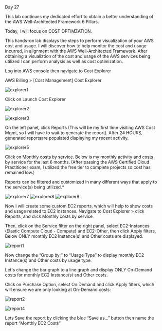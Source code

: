 Day 27

This lab continues my dedicated effort to obtain a better understanding of the AWS Well-Architected Framework 6 Pillars.

Today, I will focus on COST OPTIMZATION.

This hands-on lab displays the steps to perform visualization of your AWS cost and usage. I will discover how to help monitor the cost and usage incurred, in alignment with the AWS Well-Architected Framework. After obtaining a visualiztion of the cost and usage of the AWS services being utilized I can perform analysis as well as cost optimization.


Log into AWS console then navigate to Cost Explorer

AWS Billing > [Cost Management] Cost Explorer


![explorer1](https://user-images.githubusercontent.com/91057035/162063911-426a82c5-dd01-497e-807f-68b4f99e52d4.png)



Click on Launch Cost Explorer

![explorer2](https://user-images.githubusercontent.com/91057035/162063988-a0efda6e-8f9e-45fc-8511-5e4130e3a8b6.png)


![explorer3](https://user-images.githubusercontent.com/91057035/162064093-d29c7db3-83b9-40d1-9f51-f14a8aa978bd.png)


On the left panel, click Reports (This will be my first time visiting AWS Cost Mgmt, so I will have to wait to generate the report).
After 24 HOURS, generated reportsare populated displaying my recent activity.

![explorer5](https://user-images.githubusercontent.com/91057035/162064168-cdba349d-4cc1-48c9-9ab8-27cf42f56a88.png)


Click on Monthly costs by service. Below is my monthly activity and costs by service for the last 6 months. (After passing the AWS Certified Cloud Practitioner exam, I utilized the free tier to complete projects so cost has remained low.)

Reports can be filtered and customized in many different ways that apply to the service(s) being utilized.*


![explorer7](https://user-images.githubusercontent.com/91057035/162064333-d299c8cb-c2cf-4aa9-a0ba-4a1026e67c94.png)
![explorer8](https://user-images.githubusercontent.com/91057035/162064334-6a8262c3-c8a1-4890-a27a-0b8226e3114e.png)
![explorer9](https://user-images.githubusercontent.com/91057035/162064408-4bf548dc-b871-4cf4-acd6-4c47154b9de4.png)

Now I will create some custom EC2 reports, which will help to show costs and usage related to EC2 instances. Navigate to Cost Explorer > click Reports, and click Monthly costs by service. 

Then, click on the Service filter on the right panel, select EC2-Instances (Elastic Compute Cloud - Compute) and EC2-Other, then click Apply filters.
Below ONLY monthly EC2 Instance(s) and Other costs are displayed.


![report1](https://user-images.githubusercontent.com/91057035/162064474-71330d39-cc80-4f04-8a9c-01aa61d901d1.png)


Now change the “Group by:” to “Usage Type” to display monthly EC2 Instance(s) and Other costs by usage type.



Let's change the bar graph to a line graph and display ONLY On-Demand costs for monthly EC2 Instance(s) and Other costs. 

Click on Purchase Option, select On Demand and click Apply filters, which will ensure we are only looking at On-Demand costs:

![report2](https://user-images.githubusercontent.com/91057035/162064667-9dab01fa-f4c5-47df-93fe-03364e170020.png)

![report4](https://user-images.githubusercontent.com/91057035/162065203-94bf9c21-3bf3-43ca-a0f4-4ec230f1353e.png)

Lets Save the report by clicking the blue “Save as…” button then name the report “Monthly EC2 Costs”








